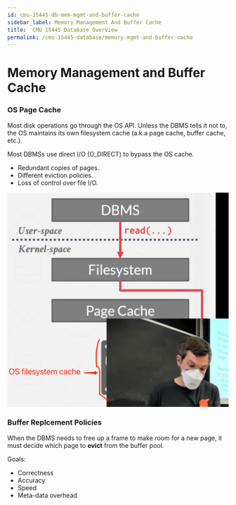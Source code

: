 ```yaml
---
id: cmu-15445-db-mem-mgmt-and-buffer-cache
sidebar_label: Memory Management And Buffer Cache
title:  CMU 15445 Database Overview
permalink: /cmu-15445-database/memory-mgmt-and-buffer-cache
---
```


# Memory Management and Buffer Cache

### OS Page Cache

Most disk operations go through the OS API. Unless the DBMS tells it not to, the OS maintains
its own filesystem cache (a.k.a page cache, buffer cache, etc.).

Most DBMSs use direct I/O (O_DIRECT) to bypass the OS cache.

- Redundant copies of pages.
- Different eviction policies.
- Loss of control over file I/O.

![Image about how DBMS interact with OS I/O API with and without OS filesystem cache](../../static/image/cmu15445_os_fs_cache.png)


### Buffer Replcement Policies

When the DBMS needs to free up a frame to make room for a new page, it must decide which page to **evict** from the buffer pool.

Goals:

- Correctness
- Accuracy
- Speed
- Meta-data overhead




